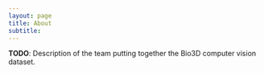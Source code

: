 ```yaml
---
layout: page
title: About
subtitle:
---
```


**TODO**: Description of the team putting together the Bio3D computer vision dataset.
